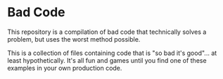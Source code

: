 # Bad Code

This repository is a compilation of bad code that technically solves a problem, but uses the worst method possible.

This is a collection of files containing code that is "so bad it's good"... at least hypothetically. 
It's all fun and games until you find one of these examples in your own production code. 
